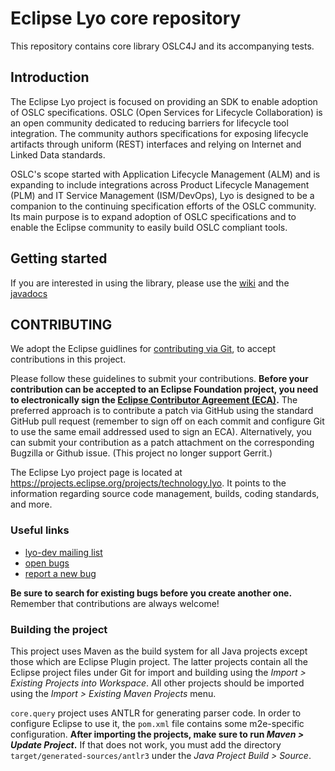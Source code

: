 # Eclipse Lyo core repository

This repository contains core library OSLC4J and its accompanying tests.

## Introduction

The Eclipse Lyo project is focused on providing an SDK to enable adoption of OSLC specifications. OSLC (Open Services for Lifecycle Collaboration) is an open community dedicated to reducing barriers for lifecycle tool integration. The community authors specifications for exposing lifecycle artifacts through uniform (REST) interfaces and relying on Internet and Linked Data standards.

OSLC's scope started with Application Lifecycle Management (ALM) and is expanding to include integrations across Product Lifecycle Management (PLM) and IT Service Management (ISM/DevOps), Lyo is designed to be a companion to the continuing specification efforts of the OSLC community. Its main purpose is to expand adoption of OSLC specifications and to enable the Eclipse community to easily build OSLC compliant tools.

## Getting started

If you are interested in using the library, please use the [wiki](https://wiki.eclipse.org/Lyo) and the [javadocs](http://download.eclipse.org/lyo/docs/core/2.1.2/overview-summary.html)

## CONTRIBUTING

We adopt the Eclipse guidlines for [contributing via Git](https://wiki.eclipse.org/Development_Resources/Contributing_via_Git), to accept contributions in this project.

Please follow these guidelines to submit your contributions. **Before your contribution can be accepted to an Eclipse Foundation project, you need to electronically sign the [Eclipse Contributor Agreement (ECA)](https://eclipse.org/legal/ECA.php).**
The preferred approach is to contribute a patch via GitHub using the standard GitHub pull request (remember to sign off on each commit and configure Git to use the same email addressed used to sign an ECA). 
Alternatively, you can submit your contribution as a patch attachment on the corresponding Bugzilla or Github issue. 
(This project no longer support Gerrit.)

The Eclipse Lyo project page is located at https://projects.eclipse.org/projects/technology.lyo. It points to the information regarding source code management, builds, coding standards, and more.

### Useful links

* [lyo-dev mailing list](https://dev.eclipse.org/mailman/listinfo/lyo-dev)
* [open bugs](https://bugs.eclipse.org/bugs/buglist.cgi?product=Lyo)
* [report a new bug](https://bugs.eclipse.org/bugs/enter_bug.cgi?product=Lyo)

**Be sure to search for existing bugs before you create another one.** Remember that contributions are always welcome!

### Building the project

This project uses Maven as the build system for all Java projects except those which are Eclipse Plugin project. The latter projects contain all the Eclipse project files under Git for import and building using the *Import > Existing Projects into Workspace*. All other projects should be imported using the *Import > Existing Maven Projects* menu.

`core.query` project uses ANTLR for generating parser code. In order to configure Eclipse to use it, the `pom.xml` file contains some m2e-specific configuration. **After importing the projects, make sure to run *Maven > Update Project*.** If that does not work, you must add the directory `target/generated-sources/antlr3` under the *Java Project Build > Source*.
